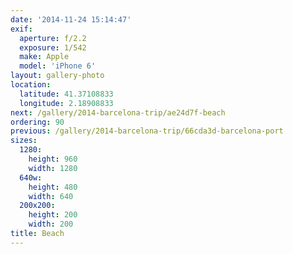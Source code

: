 ```yaml
---
date: '2014-11-24 15:14:47'
exif:
  aperture: f/2.2
  exposure: 1/542
  make: Apple
  model: 'iPhone 6'
layout: gallery-photo
location:
  latitude: 41.37108833
  longitude: 2.18908833
next: /gallery/2014-barcelona-trip/ae24d7f-beach
ordering: 90
previous: /gallery/2014-barcelona-trip/66cda3d-barcelona-port
sizes:
  1280:
    height: 960
    width: 1280
  640w:
    height: 480
    width: 640
  200x200:
    height: 200
    width: 200
title: Beach
---
```

